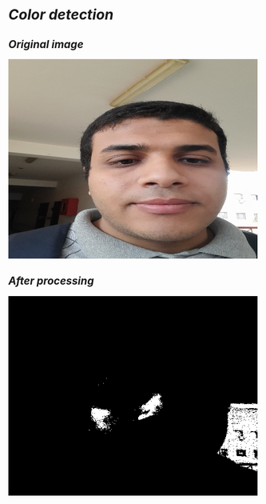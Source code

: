 # _Color detection_ <br>
## _Original image_<br>
![an image of project](https://github.com/ahmedasadmin/computerVsionProjects/blob/main/processColorsWithClasses/coloredImage.png)
## _After processing_<br>
![an image of project](https://github.com/ahmedasadmin/computerVsionProjects/blob/main/processColorsWithClasses/colorDetectoin.png)
